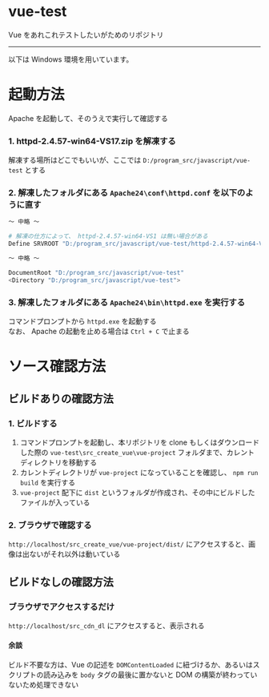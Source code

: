 # vue-test
Vue をあれこれテストしたいがためのリポジトリ

---

以下は Windows 環境を用いています。

# 起動方法

Apache を起動して、そのうえで実行して確認する

### 1. httpd-2.4.57-win64-VS17.zip を解凍する

解凍する場所はどこでもいいが、ここでは `D:/program_src/javascript/vue-test` とする

### 2. 解凍したフォルダにある `Apache24\conf\httpd.conf` を以下のように直す

```sh
～ 中略 ～

# 解凍の仕方によって、 httpd-2.4.57-win64-VS1 は無い場合がある
Define SRVROOT "D:/program_src/javascript/vue-test/httpd-2.4.57-win64-VS17/Apache24"

～ 中略 ～

DocumentRoot "D:/program_src/javascript/vue-test"
<Directory "D:/program_src/javascript/vue-test">
```

### 3. 解凍したフォルダにある `Apache24\bin\httpd.exe` を実行する

コマンドプロンプトから `httpd.exe` を起動する  
なお、 Apache の起動を止める場合は `Ctrl + C` で止まる

# ソース確認方法

## ビルドありの確認方法

### 1. ビルドする

1. コマンドプロンプトを起動し、本リポジトリを clone もしくはダウンロードした際の `vue-test\src_create_vue\vue-project` フォルダまで、カレントディレクトリを移動する
2. カレントディレクトリが `vue-project` になっていることを確認し、 `npm run build` を実行する
3. `vue-project` 配下に `dist` というフォルダが作成され、その中にビルドしたファイルが入っている

### 2. ブラウザで確認する

`http://localhost/src_create_vue/vue-project/dist/` にアクセスすると、画像は出ないがそれ以外は動いている

## ビルドなしの確認方法

### ブラウザでアクセスするだけ

`http://localhost/src_cdn_dl` にアクセスすると、表示される

#### 余談

ビルド不要な方は、Vue の記述を `DOMContentLoaded` に紐づけるか、あるいはスクリプトの読み込みを `body` タグの最後に置かないと DOM の構築が終わっていないため処理できない
